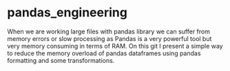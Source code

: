 # pandas_engineering
When we are working large files with pandas library we can suffer from memory errors or slow processing as Pandas is a very powerful tool but very memory consuming in terms of RAM. On this git I present a simple way to reduce the memory overload of pandas dataframes using pandas formatting and some transformations.

